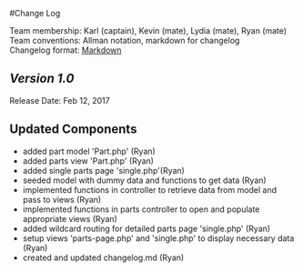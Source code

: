#Change Log

Team membership:  Karl (captain), Kevin (mate), Lydia (mate), Ryan (mate) 
Team conventions: Allman notation, markdown for changelog  
Changelog format: [Markdown](https://github.com/adam-p/markdown-here/wiki/Markdown-Cheatsheet) 


## *Version 1.0*

Release Date: Feb 12, 2017

## Updated Components

  - added part model 'Part.php'                                                       (Ryan)
  - added parts view 'Part.php'                                                       (Ryan)
  - added single parts page 'single.php'(Ryan)
  - seeded model with dummy data and functions to get data                            (Ryan)
  - implemented functions in controller to retrieve data from model and pass to views (Ryan)
  - implemented functions in parts controller to open and populate appropriate views  (Ryan)
  - added wildcard routing for detailed parts page 'single.php'                       (Ryan)
  - setup views 'parts-page.php' and 'single.php' to display necessary data           (Ryan)
  - created and updated changelog.md                                                  (Ryan)

  
